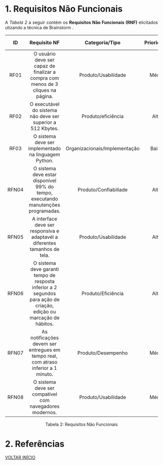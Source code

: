 # 1. Requisitos Não Funcionais

<p align="justify">A <i>Tabela 2</i> a seguir contém os <b>Requisitos Não Funcionais (RNF)</b> elicitados utizando a técnica de Brainstorm .</p>

| ID   |                                 Requisito NF                              | Categoria/Tipo | Prioridade | Requisitos Relacionados |
| :--: | :-----------------------------------------------------------------------: |:-------------: | :--------: | :-----------------: |
| RF01 |  O usuário deve ser capaz de finalizar a compra com menos de 3 cliques na página. | Produto/Usabilidade               |Média       |    RNF12             |
| RF02 |  O executável do sistema não deve ser superior a 512 Kbytes.     |  Produto/eficiência     |Alta        |    RF8              |
| RF03 |  O sistema deve ser implementado na linguagem Python.              |  Organizacionais/Implementação       |Baixa       |     -               |
| RFN04 | O  sistema deve estar disponível 99% do tempo, executando manutenções programadas. | Produto/Confiabiliade | Alta | Todos
| RFN05 | A interface deve ser responsiva e adaptavél a diferentes tamanhos de tela. | Produto/Usabilidade | Alta | RF01, RF06 | 
|RFN06 | O sistema deve garanti tempo de resposta inferior a 2 segundos para ação de criação, edição ou marcação de hábitos. | Produto/Eficiência | Alta  | RF01, RF03 |
| RFN07 | As notificações devem ser entregues em tempo real, com atraso inferior a 1 minuto. | Produto/Desempenho | Média | RF09
| RFN08 | O sistema deve ser compatível com navegadores modernos. | Produto/Usabilidade | Média | RF06 | 
<div style="text-align: center">
<p>Tabela 2: Requisitos Não Funcionais</p>
</div>

# 2. Referências

<a href="../README.md">VOLTAR INÍCIO</a>

